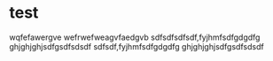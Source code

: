 # test
wqfefawergve
wefrwefweagvfaedgvb
 sdfsdfsdfsdf,fyjhmfsdfgdgdfg
ghjghjghjsdfgsdfsdsdf
sdfsdf,fyjhmfsdfgdgdfg
ghjghjghjsdfgsdfsdsdf
